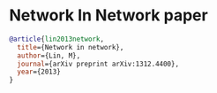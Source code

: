 # Network In Network paper
```bibtex
@article{lin2013network,
  title={Network in network},
  author={Lin, M},
  journal={arXiv preprint arXiv:1312.4400},
  year={2013}
}
